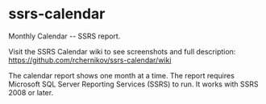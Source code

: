 # ssrs-calendar
Monthly Calendar -- SSRS report.

Visit the SSRS Calendar wiki to see screenshots and full description: https://github.com/rchernikov/ssrs-calendar/wiki

The calendar report shows one month at a time.
The report requires Microsoft SQL Server Reporting Services (SSRS) to run. It works with SSRS 2008 or later.